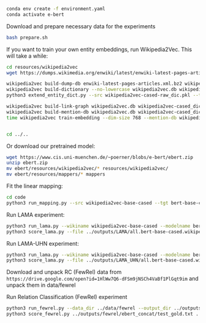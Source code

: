 ```bash
conda env create -f environment.yaml
conda activate e-bert
```

Download and prepare necessary data for the experiments
```bash
bash prepare.sh
```

If you want to train your own entity embeddings, run Wikipedia2Vec. This will take a while:
```bash
cd resources/wikipedia2vec
wget https://dumps.wikimedia.org/enwiki/latest/enwiki-latest-pages-articles.xml.bz2

wikipedia2vec build-dump-db enwiki-latest-pages-articles.xml.bz2 wikipedia2vec.db
wikipedia2vec build-dictionary --no-lowercase wikipedia2vec.db wikipedia2vec-cased-raw_dic.pkl
python3 extend_entity_dict.py --src wikipedia2vec-cased-raw_dic.pkl --tgt wikipedia2vec-cased_dic.pkl --dumpdb wikipedia2vec.db --entity_file ../../data/AIDA/aida_entities_and_candidates.txt

wikipedia2vec build-link-graph wikipedia2vec.db wikipedia2vec-cased_dic.pkl wikipedia2vec-cased_lg.pkl
wikipedia2vec build-mention-db wikipedia2vec.db wikipedia2vec-cased_dic.pkl wikipedia2vec-cased_mention.pkl
time wikipedia2vec train-embedding --dim-size 768 --mention-db wikipedia2vec-cased_mention.pkl --link-graph wikipedia2vec-cased_lg.pkl wikipedia2vec.db wikipedia2vec-cased_dic.pkl wikipedia2vec-base-cased


cd ../..
```

Or download our pretrained model:
```bash
wget https://www.cis.uni-muenchen.de/~poerner/blobs/e-bert/ebert.zip
unzip ebert.zip
mv ebert/resources/wikipedia2vec/* resources/wikipedia2vec/
mv ebert/resources/mappers/* mappers
```

Fit the linear mapping:
```bash
cd code
python3 run_mapping.py --src wikipedia2vec-base-cased --tgt bert-base-cased --save_out ../mappers/wikipedia2vec-base-cased.bert-base-cased.linear
```

Run LAMA experiment:
```bash
python3 run_lama.py --wikiname wikipedia2vec-base-cased --modelname bert-base-cased --data_dir ../data/LAMA/data --output_dir ../outputs/LAMA --infer_entity
python3 score_lama.py --file ../outputs/LAMA/all.bert-base-cased.wikipedia2vec-base-cased_infer.jsonl
```

Run LAMA-UHN experiment:
```bash
python3 run_lama.py --wikiname wikipedia2vec-base-cased --modelname bert-base-cased --data_dir ../data/LAMA/data --output_dir ../outputs/LAMA_UHN --infer_entity --uhn
python3 score_lama.py --file ../outputs/LAMA_UHN/all.bert-base-cased.wikipedia2vec-base-cased_infer.jsonl
```


Download and unpack RC (FewRel) data from `https://drive.google.com/open?id=1HlWw7Q6-dFSm9jNSCh4VaBf1PlGqt9im` and unpack them in data/fewrel

Run Relation Classification (FewRel) experiment
```bash
python3 run_fewrel.py --data_dir ../data/fewrel --output_dir ../outputs/fewrel/ebert_concat --ent concat --do_train --do_eval --do_test
python3 score_fewrel.py ../outputs/fewrel/ebert_concat/test_gold.txt ../outputs/fewrel/ebert_concat/test_pred.txt
```
